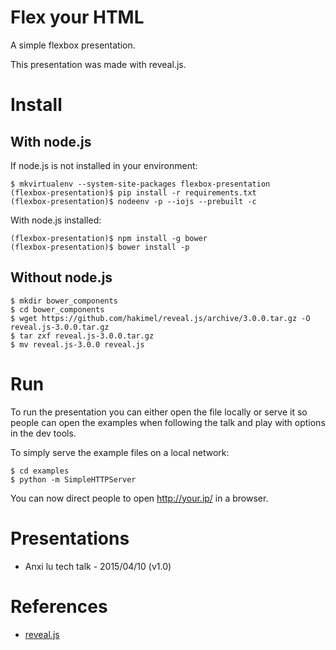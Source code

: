 # Flex your HTML

A simple flexbox presentation.

This presentation was made with reveal.js.

# Install

## With node.js

If node.js is not installed in your environment:

    $ mkvirtualenv --system-site-packages flexbox-presentation
    (flexbox-presentation)$ pip install -r requirements.txt
    (flexbox-presentation)$ nodeenv -p --iojs --prebuilt -c

With node.js installed:

    (flexbox-presentation)$ npm install -g bower
    (flexbox-presentation)$ bower install -p

## Without node.js

    $ mkdir bower_components
    $ cd bower_components
    $ wget https://github.com/hakimel/reveal.js/archive/3.0.0.tar.gz -O reveal.js-3.0.0.tar.gz
    $ tar zxf reveal.js-3.0.0.tar.gz
    $ mv reveal.js-3.0.0 reveal.js

# Run

To run the presentation you can either open the file locally or serve it so
people can open the examples when following the talk and play with options in
the dev tools.

To simply serve the example files on a local network:

    $ cd examples
    $ python -m SimpleHTTPServer

You can now direct people to open http://your.ip/ in a browser.


# Presentations

* Anxi lu tech talk - 2015/04/10 (v1.0)

# References

* [reveal.js](https://github.com/hakimel/reveal.js)

